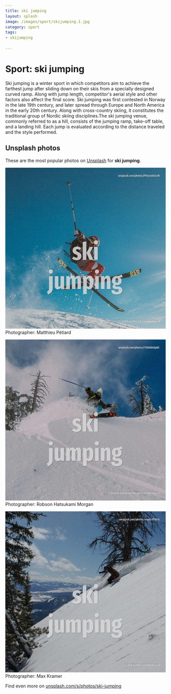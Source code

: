 ```yaml
---
title: ski jumping
layout: splash
image: /images/sport/skijumping.1.jpg
category: sport
tags:
- skijumping

---
```

# Sport: ski jumping

Ski jumping is a winter sport in which competitors aim to achieve the farthest jump after sliding 
down on their skis from a specially designed curved ramp.
 Along with jump length, competitor's aerial style and other factors also affect the final score.
 Ski jumping was first contested in Norway in the late 19th century, and later spread through 
Europe and North America in the early 20th century.
Along with cross-country skiing, it constitutes the traditional group of Nordic skiing 
disciplines.The ski jumping venue, commonly referred to as a hill, consists of the jumping ramp, 
take-off table, and a landing hill.
Each jump is evaluated according to the distance traveled and the style performed.

 
## Unsplash photos
These are the most popular photos on [Unsplash](https://unsplash.com) for **ski jumping**.
 
![ski jumping](/images/sport/skijumping.1.jpg)
Photographer:  Matthieu Pétiard
 
![ski jumping](/images/sport/skijumping.2.jpg)
Photographer:  Robson Hatsukami Morgan
 
![ski jumping](/images/sport/skijumping.3.jpg)
Photographer:  Max Kramer
 
Find even more on [unsplash.com/s/photos/ski-jumping](https://unsplash.com/s/photos/ski-jumping)
 
